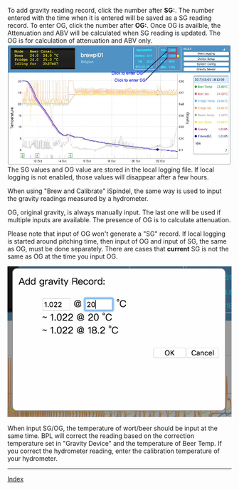 To add gravity reading record, click the number after **SG:**. The number entered with the time when it is entered will be saved as a SG reading record. To enter OG, click the number after **OG:**. Once OG is availble, the Attenuation and ABV will be calculated when SG reading is updated. The OG is for calculation of attenuation and ABV only.
![Input gravity](image/inputgravity.jpg?raw=true)
The SG values and OG value are stored in the local logging file. If local logging is not enabled, those values will disappear after a few hours.

When using "Brew and Calibrate" iSpindel, the same way is used to input the gravity readings measured by a hydrometer.

OG, original gravity, is always manually input. The last one will be used if multiple inputs are available. The presence of OG is to calculate attenuation. 

Please note that input of OG won't generate a "SG" record. If local logging is started around pitching time, then input of OG and input of SG, the same as OG, must be done separately. There are cases that **current** SG is not the same as OG at the time you input OG.

![Input SG](image/gravity_input.jpg?raw=true)

When input SG/OG, the temperature of wort/beer should be input at the same time. BPL will correct the reading based on the correction temperature set in "Gravity Device" and the temperature of Beer Temp. If you correct the hydrometer reading, enter the calibration temperature of your hydrometer.

***
[Index](index.md)